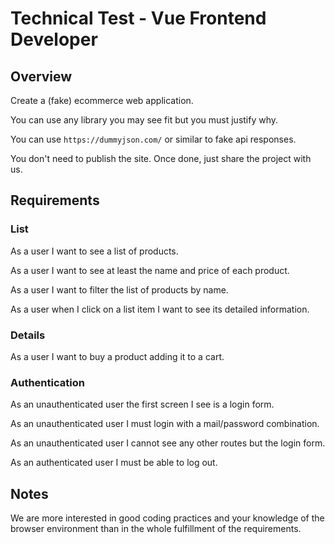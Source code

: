 # Technical Test - Vue Frontend Developer

## Overview

Create a (fake) ecommerce web application.

You can use any library you may see fit but you must justify why.

You can use `https://dummyjson.com/` or similar to fake api responses.

You don't need to publish the site. Once done, just share the project with us.

## Requirements

### List

As a user I want to see a list of products.

As a user I want to see at least the name and price of each product.

As a user I want to filter the list of products by name.

As a user when I click on a list item I want to see its detailed information.

### Details

As a user I want to buy a product adding it to a cart.

### Authentication

As an unauthenticated user the first screen I see is a login form.

As an unauthenticated user I must login with a mail/password combination.

As an unauthenticated user I cannot see any other routes but the login form.

As an authenticated user I must be able to log out.

## Notes

We are more interested in good coding practices and your knowledge of the browser environment than in the whole fulfillment of the requirements.